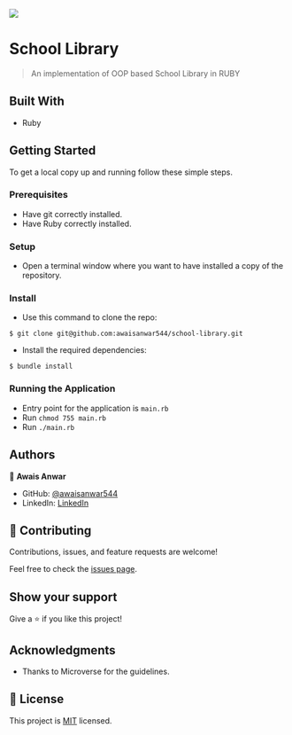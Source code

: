 ![](https://img.shields.io/badge/Microverse-blueviolet)

# School Library

> An implementation of OOP based School Library in RUBY


## Built With

- Ruby


## Getting Started

To get a local copy up and running follow these simple steps.

### Prerequisites

- Have git correctly installed.
- Have Ruby correctly installed.

### Setup

- Open a terminal window where you want to have installed a copy of the repository.

### Install

- Use this command to clone the repo:
```
$ git clone git@github.com:awaisanwar544/school-library.git
```
- Install the required dependencies:
```
$ bundle install
```
### Running the Application
-  Entry point for the application is `main.rb`
-  Run `chmod 755 main.rb`
-  Run `./main.rb` 

## Authors

👤 **Awais Anwar**

- GitHub: [@awaisanwar544](https://github.com/awaisanwar544)
- LinkedIn: [LinkedIn](https://linkedin.com/in/awaisanwar544)


## 🤝 Contributing

Contributions, issues, and feature requests are welcome!

Feel free to check the [issues page](../../issues/).

## Show your support

Give a ⭐️ if you like this project!

## Acknowledgments

- Thanks to Microverse for the guidelines.


## 📝 License

This project is [MIT](./MIT.md) licensed.
